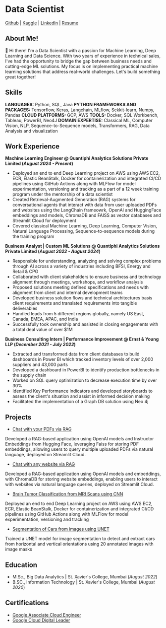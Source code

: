 # Data Scientist
[Github](https://github.com/JoshhMiranda) | [Kaggle](https://www.kaggle.com/josshhh) | [LinkedIn](https://www.linkedin.com/in/joshua-miranda21/) | [Resume](https://github.com/JoshhMiranda/portfolio/blob/main/JoshuaMiranda-DataScientist.pdf)


## About Me!
👋 Hi there! I'm a Data Scientist with a passion for Machine Learning, Deep Learning and Data Science. With two years of experience in technical sales, I've had the opportunity to bridge the gap between business needs and cutting-edge ML solutions. My focus is on implementing practical machine learning solutions that address real-world challenges.
Let's build something great together!


## Skills
**LANGUAGES:** Python, SQL, Java
**PYTHON FRAMEWORKS AND PACKAGES:** Tensorflow, Keras, Langchain, MLflow, Sckkit-learn, Numpy, Pandas
**CLOUD PLATFORMS:** GCP, AWS
**TOOLS:** Docker, SQL Workbench, Tableau, PowerBI, Neo4J
**DOMAIN EXPERTISE:** Classical ML, Computer Vision, NLP, Sequence-to-Sequence models, Transformers, RAG, Data Analysis and visualization


## Work Experience
**Machine Learning Engineer @ Quantiphi Analytics Solutions Private Limited (_August 2024 - Present_)**
- Deployed an end to end Deep Learning project on AWS using AWS EC2, ECR, Elastic BeanStalk, Docker for containerization and integrated CI/CD pipelines using GitHub Actions
along with MLFlow for model experimentation, versioning and tracking as a part of a 12 week training program under the mentorship of a data scientist
- Created Retrieval-Augmented Generation (RAG) systems for conversational agents that interact with data from user uploaded PDFs and websites using the LangChain frameowrk,
OpenAI and HuggingFace embeddings and models, ChromaDB and FAISS as vector databases and Streamlit Cloud for deployment
- Covered classical Machine Learning, Deep Learning, Computer Vision, Natural Language Processing, Sequence-to-sequence models during the training program

**Business Analyst | Custom ML Solutions @ Quantiphi Analytics Solutions Private Limited (_August 2022 - August 2024_)**
- Responsible for understanding, analyzing and solving complex problems through AI across a variety of industries including BFSI, Energy and Retail & CPG
- Collaborated with client stakeholders to ensure business and technology alignment through meetings, workshops, and workflow analysis
- Proposed solutions meeting defined specifications and needs with alignment from client and internal development teams 
- Developed business solution flows and technical architectures basis client requirements and translated requirements into tangible deliverables
- Handled leads from 5 different regions globally, namely US East, Canada, EMEA, APAC, and India 
- Successfully took ownership and assisted in closing engagements with a total deal value of over $1M

**Business Consulting Intern | Performance Improvement @ Ernst & Young LLP (_December 2021 - July 2022_)**
- Extracted and transformed data from client databases to build dashboards in Power BI which tracked inventory levels of over 2,000 suppliers and 43,000 parts
- Developed a dashboard in PowerBI to identify production bottlenecks in the supply chain
- Worked on SQL query optimization to decrease execution time by over 30%
- Identified Key Performance Indicators and developed storyboards to assess the client's situation and assist in informed decision making
- Facilitated the implementation of a Graph DB solution using Neo 4j

## Projects
- [Chat with your PDFs via RAG](https://llmpdfchat-demobyjosh.streamlit.app/)

Developed a RAG-based application using OpenAI models and Instructor Embeddings from Hugging Face, leveraging Faiss for storing PDF embeddings, allowing users to query
multiple uploaded PDFs via natural language, deployed on Streamlit Cloud.

- [Chat with any website via RAG](https://llmpdfchat-demobyjosh.streamlit.app/)
  
Developed a RAG-based application using OpenAI models and embeddings, with ChromaDB for storing website embeddings, enabling users to interact with websites via natural
language queries, deployed on Streamlit Cloud.

- [Brain Tumor Classification from MRI Scans using CNN](https://www.kaggle.com/code/josshhh/brainmri-imageclassification)
  
Deployed an end to end Deep Learning project on AWS using AWS EC2, ECR, Elastic BeanStalk, Docker for containerization and integrated CI/CD pipelines using GitHub Actions along
with MLFlow for model experimentation, versioning and tracking 

- [Segmentation of Cars from images using UNET](https://www.kaggle.com/code/josshhh/brainmri-imageclassification)
  
Trained a UNET model for image segmentation to detect and extract cars from horizontal and vertical orientations using 20 annotated images with image masks

## Education								       		
- M.Sc., Big Data Analytics	| St. Xavier's College, Mumbai (_August 2022_)	 			        		
- B.SC., Information Technology | St. Xavier's College, Mumbai (_August 2020_)

## Certifications								       		
- [Google Associate Cloud Engineer](https://google.accredible.com/d6a12469-791e-4126-8c3e-2ecf759d1d90)
- [Google Cloud Digital Leader](https://www.credential.net/1047c45a-0895-4238-8e41-79b945f24d6e)
